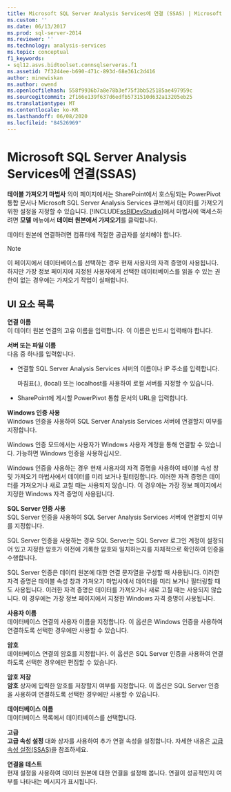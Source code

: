 ```yaml
---
title: Microsoft SQL Server Analysis Services에 연결 (SSAS) | Microsoft Docs
ms.custom: ''
ms.date: 06/13/2017
ms.prod: sql-server-2014
ms.reviewer: ''
ms.technology: analysis-services
ms.topic: conceptual
f1_keywords:
- sql12.asvs.bidtoolset.connsqlserveras.f1
ms.assetid: 7f3244ee-b690-471c-893d-68e361c2d416
author: minewiskan
ms.author: owend
ms.openlocfilehash: 558f9936b7a8e78b3ef75f3bb525185ae497959c
ms.sourcegitcommit: 2f166e139f637d6edfb5731510d632a13205eb25
ms.translationtype: MT
ms.contentlocale: ko-KR
ms.lasthandoff: 06/08/2020
ms.locfileid: "84526969"
---
```

# <a name="connect-to-microsoft-sql-server-analysis-services-ssas"></a>Microsoft SQL Server Analysis Services에 연결(SSAS)
  **테이블 가져오기 마법사** 의이 페이지에서는 SharePoint에서 호스팅되는 PowerPivot 통합 문서나 Microsoft SQL Server Analysis Services 큐브에서 데이터를 가져오기 위한 설정을 지정할 수 있습니다. [!INCLUDE[ssBIDevStudio](../includes/ssbidevstudio-md.md)]에서 마법사에 액세스하려면 **모델** 메뉴에서 **데이터 원본에서 가져오기**를 클릭합니다.  
  
 데이터 원본에 연결하려면 컴퓨터에 적절한 공급자를 설치해야 합니다.  
  
> [!NOTE]  
>  이 페이지에서 데이터베이스를 선택하는 경우 현재 사용자의 자격 증명이 사용됩니다. 하지만 가장 정보 페이지에 지정된 사용자에게 선택한 데이터베이스를 읽을 수 있는 권한이 없는 경우에는 가져오기 작업이 실패합니다.  
  
## <a name="ui-element-list"></a>UI 요소 목록  
 **연결 이름**  
 이 데이터 원본 연결의 고유 이름을 입력합니다. 이 이름은 반드시 입력해야 합니다.  
  
 **서버 또는 파일 이름**  
 다음 중 하나를 입력합니다.  
  
-   연결할 SQL Server Analysis Services 서버의 이름이나 IP 주소를 입력합니다.  
  
     마침표(.), (local) 또는 localhost를 사용하여 로컬 서버를 지정할 수 있습니다.  
  
-   SharePoint에 게시할 PowerPivot 통합 문서의 URL을 입력합니다.  
  
 **Windows 인증 사용**  
 Windows 인증을 사용하여 SQL Server Analysis Services 서버에 연결할지 여부를 지정합니다.  
  
 Windows 인증 모드에서는 사용자가 Windows 사용자 계정을 통해 연결할 수 있습니다. 가능하면 Windows 인증을 사용하십시오.  
  
 Windows 인증을 사용하는 경우 현재 사용자의 자격 증명을 사용하여 테이블 속성 창 및 가져오기 마법사에서 데이터를 미리 보거나 필터링합니다. 이러한 자격 증명은 데이터를 가져오거나 새로 고칠 때는 사용되지 않습니다. 이 경우에는 가장 정보 페이지에서 지정한 Windows 자격 증명이 사용됩니다.  
  
 **SQL Server 인증 사용**  
 SQL Server 인증을 사용하여 SQL Server Analysis Services 서버에 연결할지 여부를 지정합니다.  
  
 SQL Server 인증을 사용하는 경우 SQL Server는 SQL Server 로그인 계정이 설정되어 있고 지정한 암호가 이전에 기록한 암호와 일치하는지를 자체적으로 확인하여 인증을 수행합니다.  
  
 SQL Server 인증은 데이터 원본에 대한 연결 문자열을 구성할 때 사용됩니다. 이러한 자격 증명은 테이블 속성 창과 가져오기 마법사에서 데이터를 미리 보거나 필터링할 때도 사용됩니다. 이러한 자격 증명은 데이터를 가져오거나 새로 고칠 때는 사용되지 않습니다. 이 경우에는 가장 정보 페이지에서 지정한 Windows 자격 증명이 사용됩니다.  
  
 **사용자 이름**  
 데이터베이스 연결의 사용자 이름을 지정합니다. 이 옵션은 Windows 인증을 사용하여 연결하도록 선택한 경우에만 사용할 수 있습니다.  
  
 **암호**  
 데이터베이스 연결의 암호를 지정합니다. 이 옵션은 SQL Server 인증을 사용하여 연결하도록 선택한 경우에만 편집할 수 있습니다.  
  
 **암호 저장**  
 **암호** 상자에 입력한 암호를 저장할지 여부를 지정합니다. 이 옵션은 SQL Server 인증을 사용하여 연결하도록 선택한 경우에만 사용할 수 있습니다.  
  
 **데이터베이스 이름**  
 데이터베이스 목록에서 데이터베이스를 선택합니다.  
  
 **고급**  
 **고급 속성 설정** 대화 상자를 사용하여 추가 연결 속성을 설정합니다. 자세한 내용은 [고급 속성 설정&#40;SSAS&#41;](set-advanced-properties-ssas.md)을 참조하세요.  
  
 **연결을 테스트**  
 현재 설정을 사용하여 데이터 원본에 대한 연결을 설정해 봅니다. 연결이 성공적인지 여부를 나타내는 메시지가 표시됩니다.  
  
  
